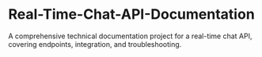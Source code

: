 # Real-Time-Chat-API-Documentation
A comprehensive technical documentation project for a real-time chat API, covering endpoints, integration, and troubleshooting.
